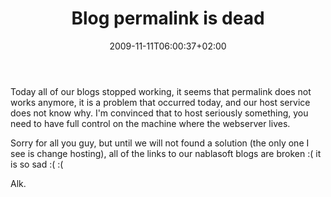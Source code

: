 ﻿---
title: "Blog permalink is dead"
description: ""
date: 2009-11-11T06:00:37+02:00
draft: false
tags: [General]
categories: [General]
---
Today all of our blogs stopped working, it seems that permalink does not works anymore, it is a problem that occurred today, and our host service does not know why. I'm convinced that to host seriously something, you need to have full control on the machine where the webserver lives.

Sorry for all you guy, but until we will not found a solution (the only one I see is change hosting), all of the links to our nablasoft blogs are broken :( it is so sad :( :(

Alk.
